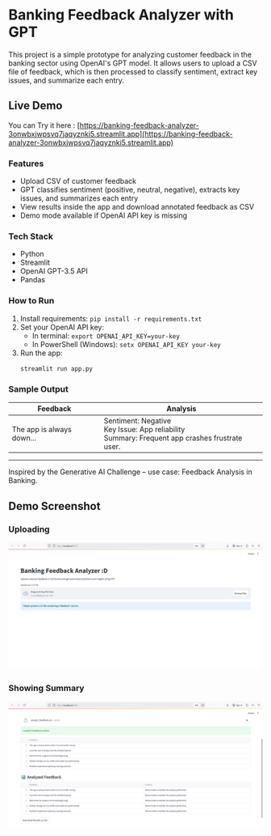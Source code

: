# Banking Feedback Analyzer with GPT

This project is a simple prototype for analyzing customer feedback in the banking sector using OpenAI's GPT model.
It allows users to upload a CSV file of feedback, which is then processed to classify sentiment, extract key issues, and summarize each entry.

## Live Demo
You can Try it here : [https://banking-feedback-analyzer-3onwbxjwpsvq7jaqyznki5.streamlit.app](https://banking-feedback-analyzer-3onwbxjwpsvq7jaqyznki5.streamlit.app)

### Features

- Upload CSV of customer feedback
- GPT classifies sentiment (positive, neutral, negative), extracts key issues, and summarizes each entry
- View results inside the app and download annotated feedback as CSV
- Demo mode available if OpenAI API key is missing

### Tech Stack

- Python
- Streamlit
- OpenAI GPT-3.5 API
- Pandas

### How to Run

1. Install requirements: `pip install -r requirements.txt`
2. Set your OpenAI API key:
   - In terminal: `export OPENAI_API_KEY=your-key`
   - In PowerShell (Windows): `setx OPENAI_API_KEY your-key`
3. Run the app:
   ```
   streamlit run app.py
   ```

### Sample Output

| Feedback                  | Analysis                                                                                           |
| ------------------------- | -------------------------------------------------------------------------------------------------- |
| The app is always down... | Sentiment: Negative<br>Key Issue: App reliability<br>Summary: Frequent app crashes frustrate user. |

---

Inspired by the Generative AI Challenge – use case: Feedback Analysis in Banking.

## Demo Screenshot

### Uploading
![App Demo - Upload](demo_0.png)

### Showing Summary
![App Demo - Summary](demo_1.png)


